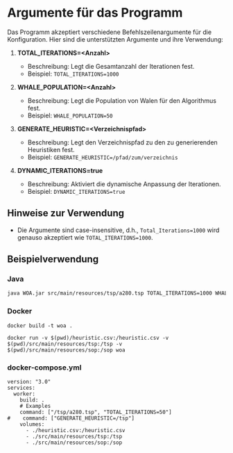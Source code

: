 # Argumente für das Programm

Das Programm akzeptiert verschiedene Befehlszeilenargumente für die Konfiguration. Hier sind die unterstützten Argumente und ihre Verwendung:

1. **TOTAL_ITERATIONS=\<Anzahl\>**
    - Beschreibung: Legt die Gesamtanzahl der Iterationen fest.
    - Beispiel: `TOTAL_ITERATIONS=1000`

2. **WHALE_POPULATION=\<Anzahl\>**
    - Beschreibung: Legt die Population von Walen für den Algorithmus fest.
    - Beispiel: `WHALE_POPULATION=50`

3. **GENERATE_HEURISTIC=\<Verzeichnispfad\>**
    - Beschreibung: Legt den Verzeichnispfad zu den zu generierenden Heuristiken fest.
    - Beispiel: `GENERATE_HEURISTIC=/pfad/zum/verzeichnis`

4. **DYNAMIC_ITERATIONS=true**
    - Beschreibung: Aktiviert die dynamische Anpassung der Iterationen.
    - Beispiel: `DYNAMIC_ITERATIONS=true`

## Hinweise zur Verwendung

- Die Argumente sind case-insensitive, d.h., `Total_Iterations=1000` wird genauso akzeptiert wie `TOTAL_ITERATIONS=1000`.

## Beispielverwendung

### Java
```bash
java WOA.jar src/main/resources/tsp/a280.tsp TOTAL_ITERATIONS=1000 WHALE_POPULATION=50 DYNAMIC_ITERATIONS=true
```
### Docker
`docker build -t woa .`

`docker run -v $(pwd)/heuristic.csv:/heuristic.csv -v $(pwd)/src/main/resources/tsp:/tsp -v $(pwd)/src/main/resources/sop:/sop woa`

### docker-compose.yml
```
version: "3.0"
services:
  worker:
    build: .
    # Examples
    command: ["/tsp/a280.tsp", "TOTAL_ITERATIONS=50"]
#    command: ["GENERATE_HEURISTIC=/tsp"]
    volumes:
      - ./heuristic.csv:/heuristic.csv
      - ./src/main/resources/tsp:/tsp
      - ./src/main/resources/sop:/sop
```
